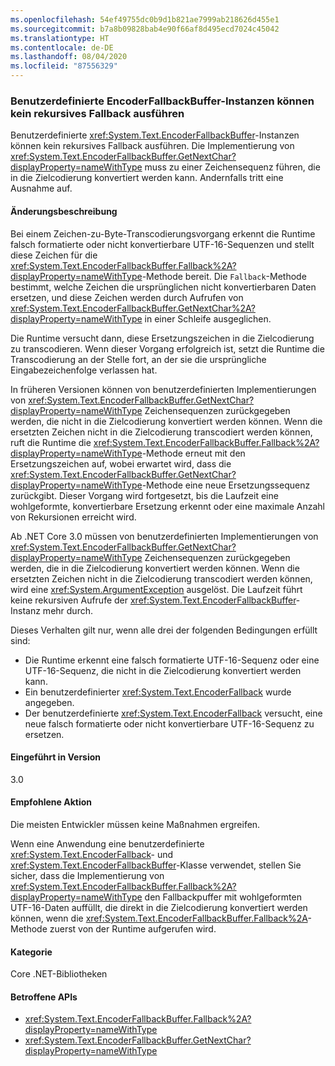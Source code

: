 ```yaml
---
ms.openlocfilehash: 54ef49755dc0b9d1b821ae7999ab218626d455e1
ms.sourcegitcommit: b7a8b09828bab4e90f66af8d495ecd7024c45042
ms.translationtype: HT
ms.contentlocale: de-DE
ms.lasthandoff: 08/04/2020
ms.locfileid: "87556329"
---
```

### <a name="custom-encoderfallbackbuffer-instances-cannot-fall-back-recursively"></a>Benutzerdefinierte EncoderFallbackBuffer-Instanzen können kein rekursives Fallback ausführen

Benutzerdefinierte <xref:System.Text.EncoderFallbackBuffer>-Instanzen können kein rekursives Fallback ausführen. Die Implementierung von <xref:System.Text.EncoderFallbackBuffer.GetNextChar?displayProperty=nameWithType> muss zu einer Zeichensequenz führen, die in die Zielcodierung konvertiert werden kann. Andernfalls tritt eine Ausnahme auf.

#### <a name="change-description"></a>Änderungsbeschreibung

Bei einem Zeichen-zu-Byte-Transcodierungsvorgang erkennt die Runtime falsch formatierte oder nicht konvertierbare UTF-16-Sequenzen und stellt diese Zeichen für die <xref:System.Text.EncoderFallbackBuffer.Fallback%2A?displayProperty=nameWithType>-Methode bereit. Die `Fallback`-Methode bestimmt, welche Zeichen die ursprünglichen nicht konvertierbaren Daten ersetzen, und diese Zeichen werden durch Aufrufen von <xref:System.Text.EncoderFallbackBuffer.GetNextChar%2A?displayProperty=nameWithType> in einer Schleife ausgeglichen.

Die Runtime versucht dann, diese Ersetzungszeichen in die Zielcodierung zu transcodieren. Wenn dieser Vorgang erfolgreich ist, setzt die Runtime die Transcodierung an der Stelle fort, an der sie die ursprüngliche Eingabezeichenfolge verlassen hat.

In früheren Versionen können von benutzerdefinierten Implementierungen von <xref:System.Text.EncoderFallbackBuffer.GetNextChar?displayProperty=nameWithType> Zeichensequenzen zurückgegeben werden, die nicht in die Zielcodierung konvertiert werden können. Wenn die ersetzten Zeichen nicht in die Zielcodierung transcodiert werden können, ruft die Runtime die <xref:System.Text.EncoderFallbackBuffer.Fallback%2A?displayProperty=nameWithType>-Methode erneut mit den Ersetzungszeichen auf, wobei erwartet wird, dass die <xref:System.Text.EncoderFallbackBuffer.GetNextChar?displayProperty=nameWithType>-Methode eine neue Ersetzungssequenz zurückgibt. Dieser Vorgang wird fortgesetzt, bis die Laufzeit eine wohlgeformte, konvertierbare Ersetzung erkennt oder eine maximale Anzahl von Rekursionen erreicht wird.

Ab .NET Core 3.0 müssen von benutzerdefinierten Implementierungen von <xref:System.Text.EncoderFallbackBuffer.GetNextChar?displayProperty=nameWithType> Zeichensequenzen zurückgegeben werden, die in die Zielcodierung konvertiert werden können. Wenn die ersetzten Zeichen nicht in die Zielcodierung transcodiert werden können, wird eine <xref:System.ArgumentException> ausgelöst. Die Laufzeit führt keine rekursiven Aufrufe der <xref:System.Text.EncoderFallbackBuffer>-Instanz mehr durch.

Dieses Verhalten gilt nur, wenn alle drei der folgenden Bedingungen erfüllt sind:

- Die Runtime erkennt eine falsch formatierte UTF-16-Sequenz oder eine UTF-16-Sequenz, die nicht in die Zielcodierung konvertiert werden kann.
- Ein benutzerdefinierter <xref:System.Text.EncoderFallback> wurde angegeben.
- Der benutzerdefinierte <xref:System.Text.EncoderFallback> versucht, eine neue falsch formatierte oder nicht konvertierbare UTF-16-Sequenz zu ersetzen.

#### <a name="version-introduced"></a>Eingeführt in Version

3.0

#### <a name="recommended-action"></a>Empfohlene Aktion

Die meisten Entwickler müssen keine Maßnahmen ergreifen.

Wenn eine Anwendung eine benutzerdefinierte <xref:System.Text.EncoderFallback>- und <xref:System.Text.EncoderFallbackBuffer>-Klasse verwendet, stellen Sie sicher, dass die Implementierung von <xref:System.Text.EncoderFallbackBuffer.Fallback%2A?displayProperty=nameWithType> den Fallbackpuffer mit wohlgeformten UTF-16-Daten auffüllt, die direkt in die Zielcodierung konvertiert werden können, wenn die <xref:System.Text.EncoderFallbackBuffer.Fallback%2A>-Methode zuerst von der Runtime aufgerufen wird.

#### <a name="category"></a>Kategorie

Core .NET-Bibliotheken

#### <a name="affected-apis"></a>Betroffene APIs

- <xref:System.Text.EncoderFallbackBuffer.Fallback%2A?displayProperty=nameWithType>
- <xref:System.Text.EncoderFallbackBuffer.GetNextChar?displayProperty=nameWithType>

<!--

#### Affected APIs

- `Overload:System.Text.EncoderFallbackBuffer.Fallback`
- `M:System.Text.EncoderFallbackBuffer.GetNextChar`

-->

